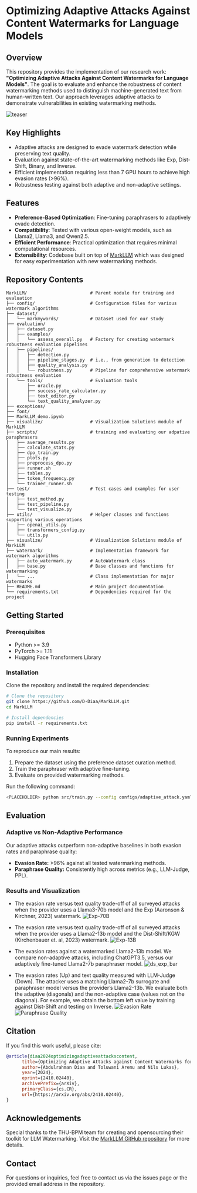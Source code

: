 # Optimizing Adaptive Attacks Against Content Watermarks for Language Models

## Overview

This repository provides the implementation of our research work: **"Optimizing Adaptive Attacks Against Content Watermarks for Language Models"**. The goal is to evaluate and enhance the robustness of content watermarking methods used to distinguish machine-generated text from human-written text. Our approach leverages adaptive attacks to demonstrate vulnerabilities in existing watermarking methods.

![teaser](images/shresults.png)

## Key Highlights

- Adaptive attacks are designed to evade watermark detection while preserving text quality.
- Evaluation against state-of-the-art watermarking methods like Exp, Dist-Shift, Binary, and Inverse.
- Efficient implementation requiring less than 7 GPU hours to achieve high evasion rates (>96%).
- Robustness testing against both adaptive and non-adaptive settings.

## Features

- **Preference-Based Optimization**: Fine-tuning paraphrasers to adaptively evade detection.
- **Compatibility**: Tested with various open-weight models, such as Llama2, Llama3, and Qwen2.5.
- **Efficient Performance**: Practical optimization that requires minimal computational resources.
- **Extensibility**: Codebase built on top of [MarkLLM](https://github.com/THU-BPM/MarkLLM) which was designed for easy experimentation with new watermarking methods.

## Repository Contents

```plaintext
MarkLLM/                        # Parent module for training and evaluation
├── config/                     # Configuration files for various watermark algorithms       
├── dataset/                    
│   └── markmywords/            # Dataset used for our study
├── evaluation/                 
│   ├── dataset.py              
│   ├── examples/               
│   │   └── assess_overall.py   # Factory for creating watermark robustness evaluation pipelines
│   ├── pipelines/              
│   │   ├── detection.py
│   │   ├── pipeline_stages.py  # i.e., from generation to detection
│   │   ├── quality_analysis.py   
│   │   └── robustness.py       # Pipeline for comprehensive watermark robustness evaluation
│   └── tools/                  # Evaluation tools
│       ├── oracle.py
│       ├── success_rate_calculator.py  
│       ├── text_editor.py       
│       └── text_quality_analyzer.py   
├── exceptions/                 
├── font/                       
├── MarkLLM_demo.ipynb          
├── visualize/                  # Visualization Solutions module of MarkLLM
├── scripts/                    # training and evaluating our adpative paraphrasers
│   ├── average_results.py    
│   ├── calculate_stats.py
│   ├── dpo_train.py    
│   ├── plots.py
│   ├── preprocess_dpo.py    
│   ├── runner.sh
│   ├── tables.py    
│   ├── token_frequency.py  
│   └── trainer_runner.sh   
├── test/                       # Test cases and examples for user testing
│   ├── test_method.py    
│   ├── test_pipeline.py  
│   └── test_visualize.py   
├── utils/                      # Helper classes and functions supporting various operations
│   ├── openai_utils.py   
│   ├── transformers_config.py 
│   └── utils.py          
├── visualize/                  # Visualization Solutions module of MarkLLM
├── watermark/                  # Implementation framework for watermark algorithms
│   ├── auto_watermark.py       # AutoWatermark class
│   ├── base.py                 # Base classes and functions for watermarking             
│   └── ...                     # Class implementation for major watermarks
├── README.md                   # Main project documentation
└── requirements.txt            # Dependencies required for the project
```

## Getting Started

### Prerequisites

- Python >= 3.9
- PyTorch >= 1.11
- Hugging Face Transformers Library

### Installation

Clone the repository and install the required dependencies:
```bash
# Clone the repository
git clone https://github.com/D-Diaa/MarkLLM.git
cd MarkLLM

# Install dependencies
pip install -r requirements.txt
```

### Running Experiments

To reproduce our main results:
1. Prepare the dataset using the preference dataset curation method.
2. Train the paraphraser with adaptive fine-tuning.
3. Evaluate on provided watermarking methods.

Run the following command:
```bash
<PLACEHOLDER> python src/train.py --config configs/adaptive_attack.yaml
```

## Evaluation

### Adaptive vs Non-Adaptive Performance
Our adaptive attacks outperform non-adaptive baselines in both evasion rates and paraphrase quality:

- **Evasion Rate:** >96% against all tested watermarking methods.
- **Paraphrase Quality:** Consistently high across metrics (e.g., LLM-Judge, PPL).

### Results and Visualization
- The evasion rate versus text quality trade-off of all surveyed attacks when the provider uses a Llama3-70b model and the Exp (Aaronson & Kirchner, 2023) watermark.
  ![Exp-70B](images/qe_exp_70B-1.png)
  
- The evasion rate versus text quality trade-off of all surveyed attacks when the provider uses a Llama2-13b model and the Dist-Shift/KGW (Kirchenbauer et. al, 2023) watermark.
  ![Exp-13B](images/qe_ds-1.png)
  
- The evasion rates against a watermarked Llama2-13b model. We compare non-adaptive attacks, including ChatGPT3.5, versus our adaptively fine-tuned Llama2-7b paraphraser model.
  ![ds_exp_bar](images/detect_pvalue_good-1.png)

- The evasion rates (Up) and text quality measured with LLM-Judge (Down). The attacker uses a matching Llama2-7b surrogate and paraphraser model versus the provider’s Llama2-13b. We evaluate both the adaptive (diagonals) and the non-adaptive case (values not on the diagonal). For example, we obtain the bottom left value by training against Dist-Shift and testing on Inverse.
  ![Evasion Rate](images/conf_mat_detect-1.png)
  ![Paraphrase Quality](images/conf_mat_attkq-1.png)

## Citation

If you find this work useful, please cite:

```bibtex
@article{diaa2024optimizingadaptiveattackscontent,
      title={Optimizing Adaptive Attacks against Content Watermarks for Language Models}, 
      author={Abdulrahman Diaa and Toluwani Aremu and Nils Lukas},
      year={2024},
      eprint={2410.02440},
      archivePrefix={arXiv},
      primaryClass={cs.CR},
      url={https://arxiv.org/abs/2410.02440}, 
}
```

## Acknowledgements

Special thanks to the THU-BPM team for creating and opensourcing their toolkit for LLM Watermarking. Visit the [MarkLLM GitHub repository](https://github.com/THU-BPM/MarkLLM) for more details.

## Contact

For questions or inquiries, feel free to contact us via the issues page or the provided email address in the repository.

